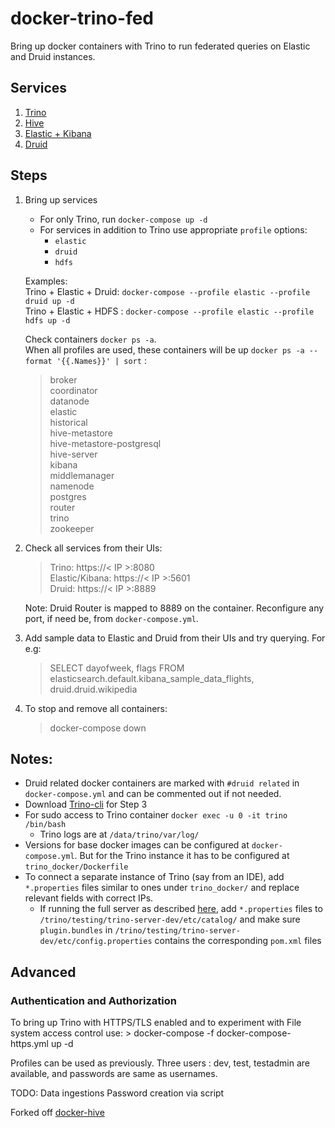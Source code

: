 # docker-trino-fed

Bring up docker containers with Trino to run federated queries on Elastic and Druid instances.
## Services

 1. [Trino](https://hub.docker.com/r/trinodb/trino)
 2. [Hive](https://github.com/big-data-europe/docker-hive)
 3. [Elastic + Kibana](https://www.elastic.co/guide/en/kibana/current/docker.html)
 4. [Druid](https://druid.apache.org/docs/latest/tutorials/docker.html)

## Steps

 1. Bring up services
    * For only Trino, run `docker-compose up -d`
    * For services in addition to Trino use appropriate `profile` options:
        -   `elastic`
        -   `druid`
        -   `hdfs`

    Examples: </br>
        Trino + Elastic + Druid: `docker-compose --profile elastic --profile druid up -d` </br>
        Trino + Elastic + HDFS : `docker-compose --profile elastic --profile hdfs up -d` </br>

    Check containers `docker ps -a`. </br>
    When all profiles are used, these containers will be up `docker ps -a --format '{{.Names}}' | sort` :

    > broker </br>
    > coordinator </br>
    > datanode </br>
    > elastic </br>
    > historical </br>
    > hive-metastore </br>
    > hive-metastore-postgresql </br>
    > hive-server </br>
    > kibana </br>
    > middlemanager </br>
    > namenode </br>
    > postgres </br>
    > router </br>
    > trino </br>
    > zookeeper </br>

 2. Check all services from their UIs:

    > Trino: https://< IP >:8080 </br>
    > Elastic/Kibana: https://< IP >:5601 </br>
    > Druid: https://< IP >:8889 </br>

    Note: Druid Router is mapped to 8889 on the container. Reconfigure any port, if need be, from `docker-compose.yml`.

3.  Add sample data to Elastic and Druid from their UIs and try querying. For e.g: </br>

    > SELECT dayofweek, flags FROM elasticsearch.default.kibana_sample_data_flights, druid.druid.wikipedia

4.  To stop and remove all containers:

    > docker-compose down

## Notes:

 - Druid related docker containers are marked with `#druid related` in
   `docker-compose.yml` and can be commented out if not needed.
 - Download [Trino-cli](https://trino.io/docs/current/installation/cli.html) for  Step 3
 - For sudo access to Trino container `docker exec -u 0 -it trino /bin/bash`
      - Trino logs are at `/data/trino/var/log/`
 - Versions for base docker images can be configured at `docker-compose.yml`. But for the Trino instance it has to be configured at `trino_docker/Dockerfile`
 - To connect a separate instance of Trino (say from an IDE), add `*.properties` files similar to ones under `trino_docker/` and replace relevant fields with correct IPs.
    - If running the full server as described [here](https://github.com/trinodb/trino), add `*.properties` files to `/trino/testing/trino-server-dev/etc/catalog/` and make sure `plugin.bundles` in `/trino/testing/trino-server-dev/etc/config.properties` contains the corresponding `pom.xml` files

## Advanced

### Authentication and Authorization

To bring up Trino with HTTPS/TLS enabled and to experiment with File system access control use:
    > docker-compose -f docker-compose-https.yml up -d

Profiles can be used as previously. Three users : dev, test, testadmin are available, and passwords are same as usernames.

TODO: 
Data ingestions
Password creation via script

Forked off [docker-hive](https://github.com/big-data-europe/docker-hive)
